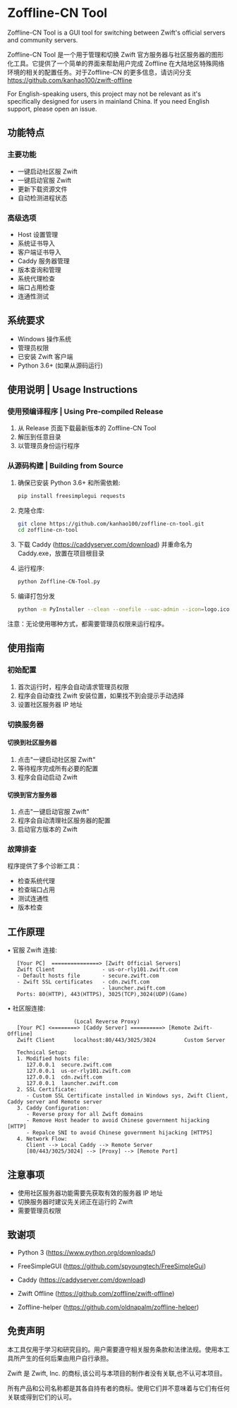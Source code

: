 
# Zoffline-CN Tool

Zoffline-CN Tool is a GUI tool for switching between Zwift's official servers and community servers.

Zoffline-CN Tool 是一个用于管理和切换 Zwift 官方服务器与社区服务器的图形化工具。它提供了一个简单的界面来帮助用户完成 Zoffline 在大陆地区特殊网络环境的相关的配置任务。对于Zoffline-CN 的更多信息，请访问分支 https://github.com/kanhao100/zwift-offline

For English-speaking users, this project may not be relevant as it's specifically designed for users in mainland China. If you need English support, please open an issue.

## 功能特点

### 主要功能
- 一键启动社区服 Zwift
- 一键启动官服 Zwift
- 更新下载资源文件
- 自动检测进程状态

### 高级选项
- Host 设置管理
- 系统证书导入
- 客户端证书导入
- Caddy 服务器管理
- 版本查询和管理
- 系统代理检查
- 端口占用检查
- 连通性测试

## 系统要求

- Windows 操作系统
- 管理员权限
- 已安装 Zwift 客户端
- Python 3.6+ (如果从源码运行)

## 使用说明 | Usage Instructions

### 使用预编译程序 | Using Pre-compiled Release

1. 从 Release 页面下载最新版本的 Zoffline-CN Tool
2. 解压到任意目录
3. 以管理员身份运行程序

### 从源码构建 | Building from Source

1. 确保已安装 Python 3.6+ 和所需依赖:
   ```bash
   pip install freesimplegui requests
   ```

2. 克隆仓库:
   ```bash
   git clone https://github.com/kanhao100/zoffline-cn-tool.git
   cd zoffline-cn-tool
   ```

3. 下载 Caddy (https://caddyserver.com/download) 并重命名为 Caddy.exe，放置在项目根目录

4. 运行程序:
   ```bash
   python Zoffline-CN-Tool.py
   ```

5. 编译打包分发
   ```bash
   python -m PyInstaller --clean --onefile --uac-admin --icon=logo.ico --add-data "*.pem;." --add-data "*.p12;." --add-data "caddy.exe;." --add-data "Caddyfile;." Zoffline-CN-Tool.py
   ```

注意：无论使用哪种方式，都需要管理员权限来运行程序。

## 使用指南

### 初始配置

1. 首次运行时，程序会自动请求管理员权限
2. 程序会自动查找 Zwift 安装位置，如果找不到会提示手动选择
3. 设置社区服务器 IP 地址

### 切换服务器

#### 切换到社区服务器
1. 点击"一键启动社区服 Zwift"
2. 等待程序完成所有必要的配置
3. 程序会自动启动 Zwift

#### 切换到官方服务器
1. 点击"一键启动官服 Zwift"
2. 程序会自动清理社区服务器的配置
3. 启动官方版本的 Zwift

### 故障排查

程序提供了多个诊断工具：
- 检查系统代理
- 检查端口占用
- 测试连通性
- 版本检查

## 工作原理
• 官服 Zwift 连接:
```
   [Your PC]  ===============> [Zwift Official Servers]
   Zwift Client               - us-or-rly101.zwift.com
   - Default hosts file       - secure.zwift.com
   - Zwift SSL certificates   - cdn.zwift.com
                              - launcher.zwift.com
   Ports: 80(HTTP), 443(HTTPS), 3025(TCP),3024(UDP)(Game)
```
• 社区服连接:
```
                     (Local Reverse Proxy)
   [Your PC] <========> [Caddy Server] ==========> [Remote Zwift-Offline]
   Zwift Client      localhost:80/443/3025/3024         Custom Server

   Technical Setup:
   1. Modified hosts file:
      127.0.0.1  secure.zwift.com
      127.0.0.1  us-or-rly101.zwift.com
      127.0.0.1  cdn.zwift.com
      127.0.0.1  launcher.zwift.com
   2. SSL Certificate:
      - Custom SSL Certificate installed in Windows sys, Zwift Client, Caddy server and Remote server
   3. Caddy Configuration:
      - Reverse proxy for all Zwift domains
      - Remove Host header to avoid Chinese government hijacking [HTTP]
      - Repalce SNI to avoid Chinese government hijacking [HTTPS]
   4. Network Flow:
      Client --> Local Caddy --> Remote Server
      [80/443/3025/3024] --> [Proxy] --> [Remote Port]
```

## 注意事项

- 使用社区服务器功能需要先获取有效的服务器 IP 地址
- 切换服务器时建议先关闭正在运行的 Zwift
- 需要管理员权限

## 致谢项

- Python 3 (https://www.python.org/downloads/)
- FreeSimpleGUI (https://github.com/spyoungtech/FreeSimpleGui)
- Caddy (https://caddyserver.com/download)

- Zwift Offline (https://github.com/zoffline/zwift-offline)
- Zoffline-helper (https://github.com/oldnapalm/zoffline-helper)

## 免责声明

本工具仅用于学习和研究目的。用户需要遵守相关服务条款和法律法规。使用本工具所产生的任何后果由用户自行承担。

Zwift 是 Zwift, Inc. 的商标,该公司与本项目的制作者没有关联,也不认可本项目。

所有产品和公司名称都是其各自持有者的商标。使用它们并不意味着与它们有任何关联或得到它们的认可。